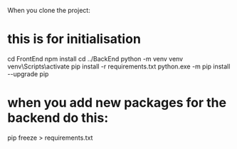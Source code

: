 When you clone the project:

# this is for initialisation
cd FrontEnd
npm install
cd ../BackEnd
python -m venv venv
venv\Scripts\activate
pip install -r requirements.txt
python.exe -m pip install --upgrade pip

# when you add new packages for the backend do this:
pip freeze > requirements.txt
